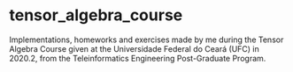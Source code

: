# tensor_algebra_course
Implementations, homeworks and exercises made by me during the Tensor Algebra Course given at the Universidade Federal do Ceará (UFC) in 2020.2, from the Teleinformatics Engineering Post-Graduate Program.
